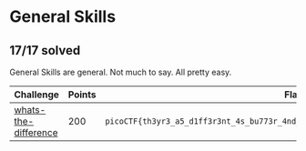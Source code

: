 # General Skills
## 17/17 solved

General Skills are general. Not much to say. All pretty easy.

|Challenge|Points|Flag|
|---------|------|----|
|[whats-the-difference](whats-the-difference/whats-the-difference.md)|200|`picoCTF{th3yr3_a5_d1ff3r3nt_4s_bu773r_4nd_j311y_aslkjfdsalkfslkflkjdsfdszmz10548}`|
